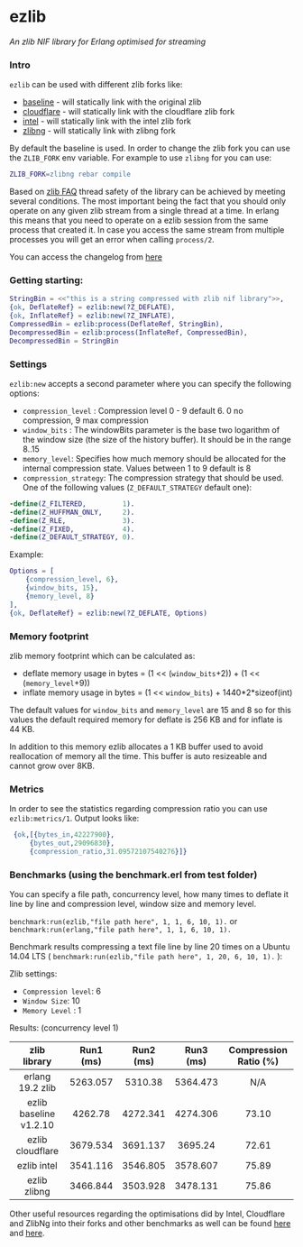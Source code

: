 # ezlib

*An zlib NIF library for Erlang optimised for streaming* 

### Intro

`ezlib` can be used with different zlib forks like:

- [baseline][1] - will statically link with the original zlib
- [cloudflare][2] - will statically link with the cloudflare zlib fork
- [intel][3] - will statically link with the intel zlib fork
- [zlibng][4] - will statically link with zlibng fork

By default the baseline is used. In order to change the zlib fork you can use the `ZLIB_FORK` env variable. For example
to use `zlibng` for you can use: 

```erlang
ZLIB_FORK=zlibng rebar compile
``` 

Based on [zlib FAQ][7] thread safety of the library can be achieved by meeting several conditions. The most important being
the fact that you should only operate on any given zlib stream from a single thread at a time. In erlang this means that
you need to operate on a ezlib session from the same process that created it. In case you access the same stream from multiple
processes you will get an error when calling `process/2`.

You can access the changelog from [here][8]

### Getting starting:

```erlang
StringBin = <<"this is a string compressed with zlib nif library">>,
{ok, DeflateRef} = ezlib:new(?Z_DEFLATE),
{ok, InflateRef} = ezlib:new(?Z_INFLATE),
CompressedBin = ezlib:process(DeflateRef, StringBin),
DecompressedBin = ezlib:process(InflateRef, CompressedBin),
DecompressedBin = StringBin
```

### Settings

`ezlib:new` accepts a second parameter where you can specify the following options:

- `compression_level` : Compression level 0 - 9 default 6. 0 no compression, 9 max compression
- `window_bits` : The windowBits parameter is the base two logarithm of the window size (the size of the history buffer). It should be in the range 8..15 
- `memory_level`: Specifies how much memory should be allocated for the internal compression state. Values between 1 to 9 default is 8
- `compression_strategy`: The compression strategy that should be used. One of the following values (`Z_DEFAULT_STRATEGY` default one):

```erlang
-define(Z_FILTERED,         1).
-define(Z_HUFFMAN_ONLY,     2).
-define(Z_RLE,              3).
-define(Z_FIXED,            4).
-define(Z_DEFAULT_STRATEGY, 0).
```

Example:

```erlang
Options = [
    {compression_level, 6},
    {window_bits, 15},
    {memory_level, 8}
],
{ok, DeflateRef} = ezlib:new(?Z_DEFLATE, Options)
```

### Memory footprint

zlib memory footprint which can be calculated as:

- deflate memory usage in bytes = (1 << (`window_bits`+2)) + (1 << (`memory_level`+9)) 
- inflate memory usage in bytes = (1 << `window_bits`) + 1440\*2\*sizeof(int) 

The default values for `window_bits` and `memory_level` are 15 and 8 so for this values the default required memory for deflate is 256 KB and for inflate is 44 KB.

In addition to this memory ezlib allocates a 1 KB buffer used to avoid reallocation of memory all the time. This buffer is auto resizeable and cannot grow over 8KB.

### Metrics

In order to see the statistics regarding compression ratio you can use `ezlib:metrics/1`. Output looks like:

```erlang
 {ok,[{bytes_in,42227900},
     {bytes_out,29096830},
     {compression_ratio,31.09572107540276}]}
```     

### Benchmarks (using the benchmark.erl from test folder)

You can specify a file path, concurrency level, how many times to deflate it line by line and compression level, window size and memory level.

`benchmark:run(ezlib,"file path here", 1, 1, 6, 10, 1).` or `benchmark:run(erlang,"file path here", 1, 1, 6, 10, 1).`

Benchmark results compressing a text file line by line 20 times on a Ubuntu 14.04 LTS ( `benchmark:run(ezlib,"file path here", 1, 20, 6, 10, 1).` ):

Zlib settings:

- `Compression level`: 6
- `Window Size`: 10
- `Memory Level` : 1

Results: (concurrency level 1)

| zlib library           | Run1 (ms) | Run2 (ms) | Run3 (ms) | Compression Ratio (%) |
|:----------------------:|:---------:|:---------:|:---------:|:---------------------:|
| erlang 19.2 zlib       | 5263.057  | 5310.38   | 5364.473  | N/A                   |
| ezlib baseline v1.2.10 | 4262.78   | 4272.341  | 4274.306  | 73.10                 |
| ezlib cloudflare       | 3679.534  | 3691.137  | 3695.24	 | 72.61                 |
| ezlib intel            | 3541.116	 | 3546.805	 | 3578.607	 | 75.89                 |
| ezlib zlibng           | 3466.844  | 3503.928  | 3478.131  | 75.86                 |

Other useful resources regarding the optimisations did by Intel, Cloudflare and ZlibNg into their forks and other benchmarks as well can be found [here][5] and [here][6].

[1]:https://github.com/madler/zlib.git
[2]:https://github.com/cloudflare/zlib.git
[3]:https://github.com/jtkukunas/zlib.git
[4]:https://github.com/Dead2/zlib-ng.git
[5]:https://www.snellman.net/blog/archive/2014-08-04-comparison-of-intel-and-cloudflare-zlib-patches.html
[6]:http://www.snellman.net/blog/archive/2015-06-05-updated-zlib-benchmarks/
[7]:http://www.zlib.net/zlib_faq.html#faq21
[8]:https://github.com/silviucpp/ezlib/blob/master/CHANGELOG.MD

